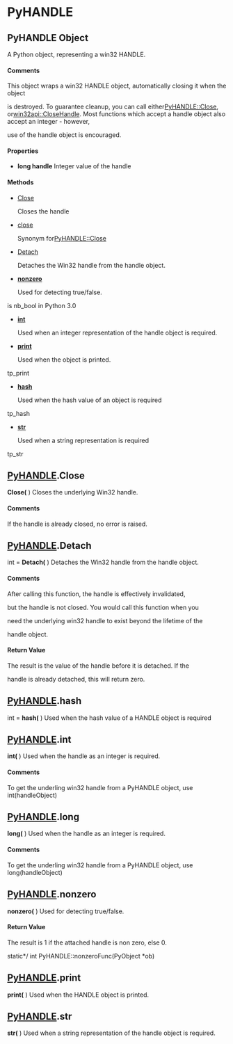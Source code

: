 # PyHANDLE

## PyHANDLE Object

A Python object, representing a win32 HANDLE.

#### Comments
This object wraps a win32 HANDLE object, automatically closing it when the object 

is destroyed.  To guarantee cleanup, you can call either[PyHANDLE::Close](PyHANDLE.md#pyhandleclose), or[win32api::CloseHandle](win32api.md#win32apiclosehandle).
Most functions which accept a handle object also accept an integer - however, 

use of the handle object is encouraged.

#### Properties

  -  __long handle__ 
    Integer value of the handle

#### Methods


  - [Close](PyHANDLE.md#pyhandleclose)

    Closes the handle&nbsp;

  - [close](PyHANDLE.md#pyhandleclose)

    Synonym for[PyHANDLE::Close](PyHANDLE.md#pyhandleclose)&nbsp;

  - [Detach](PyHANDLE.md#pyhandledetach)

    Detaches the Win32 handle from the handle object.&nbsp;

  - [__nonzero__](PyHANDLE.md#pyhandle__nonzero__)

    Used for detecting true/false. 

is nb_bool in Python 3.0&nbsp;

  - [__int__](PyHANDLE.md#pyhandle__int__)

    Used when an integer representation of the handle object is required.&nbsp;

  - [__print__](PyHANDLE.md#pyhandle__print__)

    Used when the object is printed. 

tp_print&nbsp;

  - [__hash__](PyHANDLE.md#pyhandle__hash__)

    Used when the hash value of an object is required 

tp_hash&nbsp;

  - [__str__](PyHANDLE.md#pyhandle__str__)

    Used when a string representation is required 

tp_str&nbsp;

## [PyHANDLE](#pyhandle).Close

 __Close(__ )
Closes the underlying Win32 handle.

#### Comments
If the handle is already closed, no error is raised.

## [PyHANDLE](#pyhandle).Detach

int = __Detach(__ )
Detaches the Win32 handle from the handle object.

#### Comments
After calling this function, the handle is effectively invalidated, 

but the handle is not closed.  You would call this function when you 

need the underlying win32 handle to exist beyond the lifetime of the 

handle object.

#### Return Value
The result is the value of the handle before it is detached.  If the 

handle is already detached, this will return zero.

## [PyHANDLE](#pyhandle).__hash__

int = ____hash__(__ )
Used when the hash value of a HANDLE object is required

## [PyHANDLE](#pyhandle).__int__

 ____int__(__ )
Used when the handle as an integer is required.

#### Comments
To get the underling win32 handle from a PyHANDLE object, use int(handleObject)

## [PyHANDLE](#pyhandle).__long__

 ____long__(__ )
Used when the handle as an integer is required.

#### Comments
To get the underling win32 handle from a PyHANDLE object, use long(handleObject)

## [PyHANDLE](#pyhandle).__nonzero__

 ____nonzero__(__ )
Used for detecting true/false.

#### Return Value
The result is 1 if the attached handle is non zero, else 0. 

static*/ int PyHANDLE::nonzeroFunc(PyObject *ob)

## [PyHANDLE](#pyhandle).__print__

 ____print__(__ )
Used when the HANDLE object is printed.

## [PyHANDLE](#pyhandle).__str__

 ____str__(__ )
Used when a string representation of the handle object is required.